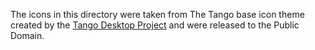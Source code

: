 The icons in this directory were taken from The Tango base icon theme created by the
[Tango Desktop Project](http://tango.freedesktop.org/Tango_Desktop_Project) and
were released to the Public Domain.

